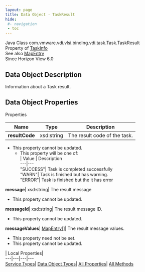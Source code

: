 ```yaml
---
layout: page
title: Data Object - TaskResult
hide:
 #- navigation
 - toc
---
```






Java Class
    com.vmware.vdi.vlsi.binding.vdi.task.Task.TaskResult  
Property of
     [TaskInfo](vdi.task.Task.TaskInfo.md#field_detail)  
See also
     [MapEntry](vdi.util.MapEntry.md)  
Since 
    Horizon View 6.0

## Data Object Description 

Information about a Task result. 

## Data Object Properties

Properties

Name |  Type |  Description   
---|---|---  
**resultCode**|  xsd:string|  The result code of the task.   


* This property cannot be updated.
  * This property will be one of:  
|  Value |  Description   
---|---  
"SUCCESS"| Task is completed successfully  
"WARN"| Task is finished but has warning.  
"ERROR"| Task is finished but the it has error  

  
**message**|  xsd:string|  The result message   


* This property cannot be updated.

  
**messageId**|  xsd:string|  The result message ID.   


* This property cannot be updated.

  
**messageValues**| [MapEntry[]](vdi.util.MapEntry.md)|  The result message values.   


* This property need not be set.
* This property cannot be updated.

  
  
  
 | Local Properties|   
---|---|---|---  
[Service Types](index-mo_types.md)| [Data Object Types](index-do_types.md)| [All Properties](index-properties.md)| [All Methods](index-methods.md)  
  
  

